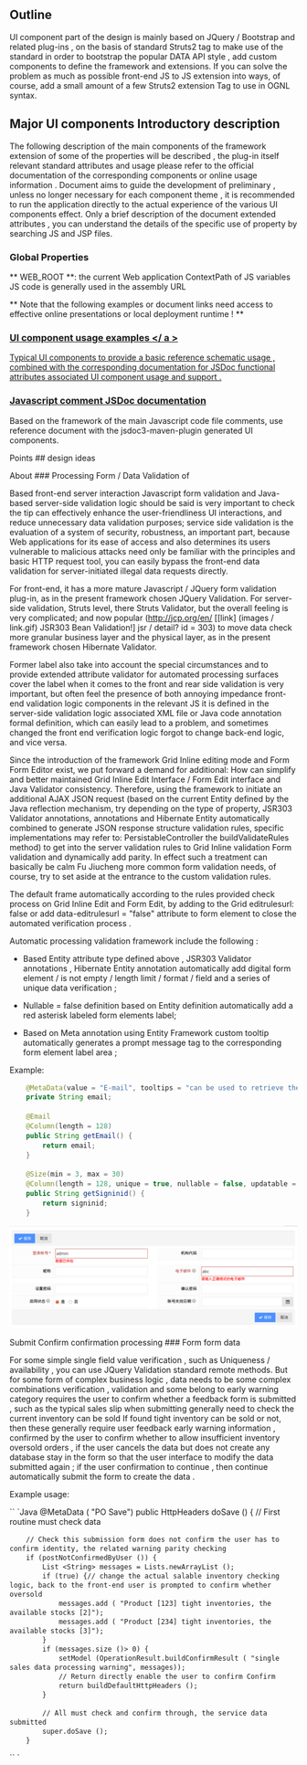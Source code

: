 ## Outline

UI component part of the design is mainly based on JQuery / Bootstrap and related plug-ins , on the basis of standard Struts2 tag to make use of the standard in order to bootstrap the popular DATA API style , add custom components to define the framework and extensions. If you can solve the problem as much as possible front-end JS to JS extension into ways, of course, add a small amount of a few Struts2 extension Tag to use in OGNL syntax.

## Major UI components Introductory description

The following description of the main components of the framework extension of some of the properties will be described , the plug-in itself relevant standard attributes and usage please refer to the official documentation of the corresponding components or online usage information . Document aims to guide the development of preliminary , unless no longer necessary for each component theme , it is recommended to run the application directly to the actual experience of the various UI components effect. Only a brief description of the document extended attributes , you can understand the details of the specific use of property by searching JS and JSP files.


### Global Properties

** WEB_ROOT **: the current Web application ContextPath of JS variables JS code is generally used in the assembly URL

** Note that the following examples or document links need access to effective online presentations or local deployment runtime ! **

### <a Href="../../../../admin/#/docs/ui-feature/items|UI组件用法示例" target="_blank"> UI component usage examples </ a >

Typical UI components to provide a basic reference schematic usage , combined with the corresponding documentation for JSDoc functional attributes associated UI component usage and support .

### <a Href="../../../../docs/jsdoc/index.html" target="_blank"> Javascript comment JSDoc documentation </a>

Based on the framework of the main Javascript code file comments, use reference document with the jsdoc3-maven-plugin generated UI components.

Points ## design ideas


About ### Processing Form / Data Validation of

Based front-end server interaction Javascript form validation and Java-based server-side validation logic should be said is very important to check the tip can effectively enhance the user-friendliness UI interactions, and reduce unnecessary data validation purposes; service side validation is the evaluation of a system of security, robustness, an important part, because Web applications for its ease of access and also determines its users vulnerable to malicious attacks need only be familiar with the principles and basic HTTP request tool, you can easily bypass the front-end data validation for server-initiated illegal data requests directly.

For front-end, it has a more mature Javascript / JQuery form validation plug-in, as in the present framework chosen JQuery Validation. For server-side validation, Struts level, there Struts Validator, but the overall feeling is very complicated; and now popular (http://jcp.org/en/ [[link] (images / link.gif) JSR303 Bean Validation!] jsr / detail? id = 303) to move data check more granular business layer and the physical layer, as in the present framework chosen Hibernate Validator.


Former label also take into account the special circumstances and to provide extended attribute validator for automated processing surfaces cover the label when it comes to the front and rear side validation is very important, but often feel the presence of both annoying impedance front-end validation logic components in the relevant JS it is defined in the server-side validation logic associated XML file or Java code annotation formal definition, which can easily lead to a problem, and sometimes changed the front end verification logic forgot to change back-end logic, and vice versa.

Since the introduction of the framework Grid Inline editing mode and Form Form Editor exist, we put forward a demand for additional: How can simplify and better maintained Grid Inline Edit Interface / Form Edit interface and Java Validator consistency. Therefore, using the framework to initiate an additional AJAX JSON request (based on the current Entity defined by the Java reflection mechanism, try depending on the type of property, JSR303 Validator annotations, annotations and Hibernate Entity automatically combined to generate JSON response structure validation rules, specific implementations may refer to: PersistableController the buildValidateRules method) to get into the server validation rules to Grid Inline validation Form validation and dynamically add parity. In effect such a treatment can basically be calm Fu Jiucheng more common form validation needs, of course, try to set aside at the entrance to the custom validation rules.

The default frame automatically according to the rules provided check process on Grid Inline Edit and Form Edit, by adding to the Grid editrulesurl: false or add data-editrulesurl = "false" attribute to form element to close the automated verification process .

Automatic processing validation framework include the following :

* Based Entity attribute type defined above , JSR303 Validator annotations , Hibernate Entity annotation automatically add digital form element / is not empty / length limit / format / field and a series of unique data verification ;

* Nullable = false definition based on Entity definition automatically add a red asterisk labeled form elements label;

* Based on Meta annotation using Entity Framework custom tooltip automatically generates a prompt message tag to the corresponding form element label area ;
 
 Example:
    
```Java
    @MetaData(value = "E-mail", tooltips = "can be used to retrieve the password self-service user receives notification system")
    private String email;
    
    @Email
    @Column(length = 128)
    public String getEmail() {
        return email;
    }
    
    @Size(min = 3, max = 30)
    @Column(length = 128, unique = true, nullable = false, updatable = false, name = "user_id")
    public String getSigninid() {
        return signinid;
    }
```
    
![ui-validation](images/ui-validation.png)

Submit Confirm confirmation processing ### Form form data

For some simple single field value verification , such as Uniqueness / availability , you can use JQuery Validation standard remote methods. But for some form of complex business logic , data needs to be some complex combinations verification , validation and some belong to early warning category requires the user to confirm whether a feedback form is submitted , such as the typical sales slip when submitting generally need to check the current inventory can be sold If found tight inventory can be sold or not, then these generally require user feedback early warning information , confirmed by the user to confirm whether to allow insufficient inventory oversold orders , if the user cancels the data but does not create any database stay in the form so that the user interface to modify the data submitted again ; if the user confirmation to continue , then continue automatically submit the form to create the data .

Example usage:

`` `Java
    @MetaData ( "PO Save")
    public HttpHeaders doSave () {
        // First routine must check data
    
        // Check this submission form does not confirm the user has to confirm identity, the related warning parity checking
        if (postNotConfirmedByUser ()) {
            List <String> messages = Lists.newArrayList ();
            if (true) {// change the actual salable inventory checking logic, back to the front-end user is prompted to confirm whether oversold
                messages.add ( "Product [123] tight inventories, the available stocks [2]");
                messages.add ( "Product [234] tight inventories, the available stocks [3]");
            }
            if (messages.size ()> 0) {
                setModel (OperationResult.buildConfirmResult ( "single sales data processing warning", messages));
                // Return directly enable the user to confirm Confirm
                return buildDefaultHttpHeaders ();
            }

            // All must check and confirm through, the service data submitted
            super.doSave ();
        }
`` `

